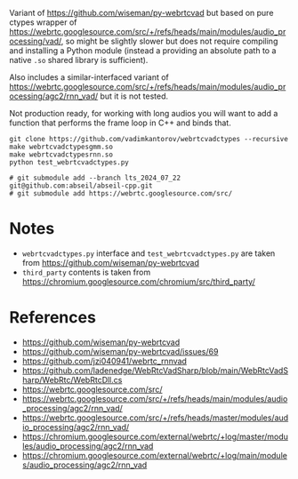 Variant of https://github.com/wiseman/py-webrtcvad but based on pure ctypes wrapper of https://webrtc.googlesource.com/src/+/refs/heads/main/modules/audio_processing/vad/, so might be slightly slower but does not require compiling and installing a Python module (instead a providing an absolute path to a native `.so` shared library is sufficient).

Also includes a similar-interfaced variant of https://webrtc.googlesource.com/src/+/refs/heads/main/modules/audio_processing/agc2/rnn_vad/ but it is not tested.

Not production ready, for working with long audios you will want to add a function that performs the frame loop in C++ and binds that.

```shell
git clone https://github.com/vadimkantorov/webrtcvadctypes --recursive
make webrtcvadctypesgmm.so
make webrtcvadctypesrnn.so
python test_webrtcvadctypes.py

# git submodule add --branch lts_2024_07_22 git@github.com:abseil/abseil-cpp.git
# git submodule add https://webrtc.googlesource.com/src/
```

# Notes
- `webrtcvadctypes.py` interface and `test_webrtcvadctypes.py` are taken from https://github.com/wiseman/py-webrtcvad
- `third_party` contents is taken from https://chromium.googlesource.com/chromium/src/third_party/

# References
- https://github.com/wiseman/py-webrtcvad
- https://github.com/wiseman/py-webrtcvad/issues/69
- https://github.com/jzi040941/webrtc_rnnvad
- https://github.com/ladenedge/WebRtcVadSharp/blob/main/WebRtcVadSharp/WebRtc/WebRtcDll.cs
- https://webrtc.googlesource.com/src/
- https://webrtc.googlesource.com/src/+/refs/heads/main/modules/audio_processing/agc2/rnn_vad/
- https://webrtc.googlesource.com/src/+/refs/heads/master/modules/audio_processing/agc2/rnn_vad/
- https://chromium.googlesource.com/external/webrtc/+log/master/modules/audio_processing/agc2/rnn_vad
- https://chromium.googlesource.com/external/webrtc/+log/main/modules/audio_processing/agc2/rnn_vad
